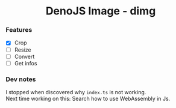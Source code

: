 <div align='center'>

  # DenoJS Image - dimg
</div>

### Features
- [x] Crop
- [ ] Resize
- [ ] Convert
- [ ] Get infos

### Dev notes
I stopped  when discovered why `index.ts` is not working.  
Next time working on this: Search how to use WebAssembly in Js.

